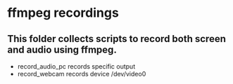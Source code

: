 # ffmpeg recordings
## This folder collects scripts to record both screen and audio using ffmpeg.
* record_audio_pc
records specific output
* record_webcam
records device /dev/video0
